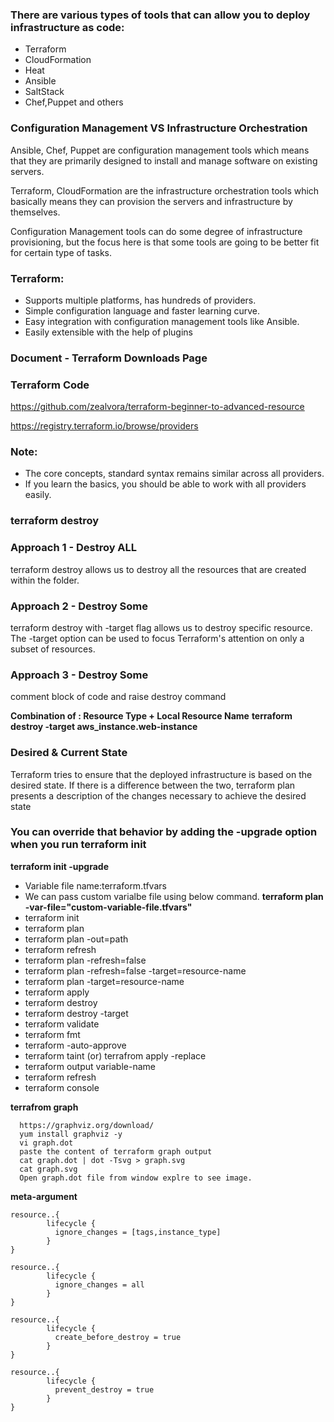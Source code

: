 ### There are various types of tools that can allow you to deploy infrastructure as code:
- Terraform
- CloudFormation
- Heat
- Ansible
- SaltStack
- Chef,Puppet and others

### Configuration Management VS Infrastructure Orchestration
Ansible, Chef, Puppet are configuration management tools which means that they are 
primarily designed to install and manage software on existing servers.

Terraform, CloudFormation are the infrastructure orchestration tools which basically 
means they can provision the servers and infrastructure by themselves.

Configuration Management tools can do some degree of infrastructure provisioning, but 
the focus here is that some tools are going to be better fit for certain type of tasks.

### Terraform:
-  Supports multiple platforms, has hundreds of providers.
- Simple configuration language and faster learning curve.
-  Easy integration with configuration management tools like Ansible.
-  Easily extensible with the help of plugins

### Document - Terraform Downloads Page

### Terraform Code
https://github.com/zealvora/terraform-beginner-to-advanced-resource

https://registry.terraform.io/browse/providers

### Note:
- The core concepts, standard syntax remains similar across all providers.
- If you learn the basics, you should be able to work with all providers easily.

### terraform destroy
### Approach 1 - Destroy ALL
terraform destroy allows us to destroy all the resources that are created within the folder.

### Approach 2 - Destroy Some
terraform destroy with -target flag allows us to destroy specific resource.
The -target option can be used to focus Terraform's attention on only a subset of 
resources.

### Approach 3 - Destroy Some
comment block of code and raise destroy command

**Combination of : Resource Type + Local Resource Name**
**terraform destroy -target aws_instance.web-instance**

### Desired & Current State
Terraform tries to ensure that the deployed infrastructure is based on the desired state.
If there is a difference between the two, terraform plan presents a description of the 
changes necessary to achieve the desired state

### You can override that behavior by adding the -upgrade option when you run terraform init
**terraform init -upgrade**

- Variable file name:terraform.tfvars
- We can pass custom varialbe file using below command.
**terraform plan -var-file="custom-variable-file.tfvars"**
- terraform init
- terraform plan
- terraform plan -out=path
- terraform refresh
- terraform plan -refresh=false
- terraform plan -refresh=false -target=resource-name
- terraform plan -target=resource-name
- terraform apply
- terraform destroy
- terraform destroy -target
- terraform validate
- terraform fmt
- terraform -auto-approve
- terraform taint (or) terrafrom apply -replace
- terraform output variable-name
- terraform refresh
- terraform console



**terrafrom graph**
```
  https://graphviz.org/download/
  yum install graphviz -y
  vi graph.dot
  paste the content of terraform graph output
  cat graph.dot | dot -Tsvg > graph.svg
  cat graph.svg
  Open graph.dot file from window explre to see image.
```

**meta-argument**
```
resource..{
        lifecycle {
          ignore_changes = [tags,instance_type]
        }
}

resource..{
        lifecycle {
          ignore_changes = all
        }
}

resource..{
        lifecycle {
          create_before_destroy = true
        }
}

resource..{
        lifecycle {
          prevent_destroy = true
        }
}
```


